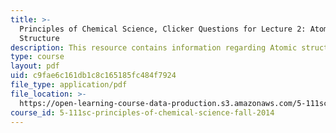 ```yaml
---
title: >-
  Principles of Chemical Science, Clicker Questions for Lecture 2: Atomic
  Structure
description: This resource contains information regarding Atomic structure.
type: course
layout: pdf
uid: c9fae6c161db1c8c165185fc484f7924
file_type: application/pdf
file_location: >-
  https://open-learning-course-data-production.s3.amazonaws.com/5-111sc-principles-of-chemical-science-fall-2014/c9fae6c161db1c8c165185fc484f7924_MIT5_111F14_Lec2Clkr.pdf
course_id: 5-111sc-principles-of-chemical-science-fall-2014
---
```

